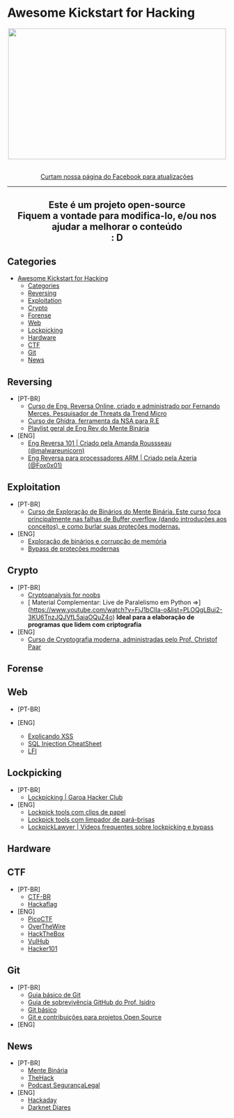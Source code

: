 # Awesome Kickstart for Hacking

<div align="center">
    <img width="500" height="300" src="/media/gt_text_green.svg">
    <br>
    <br>
    <p align="center">
        <a href="https://www.facebook.com/greenteamhc/">Curtam nossa página do Facebook para atualizações</a>
    </p>
    <hr>
</div>
    <h2 align="center"> Este é um projeto open-source<br>Fiquem a vontade para modifica-lo, e/ou nos ajudar a melhorar o conteúdo<br>: D</h2>


## Categories
- [Awesome Kickstart for Hacking](#awesome-kickstart-for-hacking)
  - [Categories](#categories)
  - [Reversing](#reversing)
  - [Exploitation](#exploitation)
  - [Crypto](#crypto)
  - [Forense](#forense)
  - [Web](#web)
  - [Lockpicking](#lockpicking)
  - [Hardware](#hardware)
  - [CTF](#ctf)
  - [Git](#git)
  - [News](#news)

## Reversing
- [PT-BR]
    - [Curso de Eng. Reversa Online, criado e administrado por Fernando Merces, Pesquisador de Threats da Trend Micro](https://www.youtube.com/playlist?list=PLIfZMtpPYFP6zLKlnyAeWY1I85VpyshAA)
    - [Curso de Ghidra, ferramenta da NSA para R.E](https://www.youtube.com/playlist?list=PLIfZMtpPYFP5orPxcOZBn5cLOu7WG8xuF)
    - [Playlist geral de Eng Rev do Mente Binária](https://www.youtube.com/playlist?list=PLIfZMtpPYFP6_YOrfX79YX79I5V6mS0ci)
- [ENG]
  - [Eng Reversa 101 | Criado pela Amanda Roussseau](https://malwareunicorn.org/workshops/re101.html#0) [(@malwareunicorn)](https://twitter.com/malwareunicorn)
  - [Eng Reversa para processadores ARM | Criado pela Azeria](https://azeria-labs.com/writing-arm-assembly-part-1/) [(@Fox0x01)](https://twitter.com/Fox0x01)

## Exploitation
- [PT-BR]
    - [Curso de Exploração de Binários do Mente Binária. Este curso foca principalmente nas falhas de Buffer overflow (dando introduções aos conceitos), e como burlar suas proteções modernas.](https://www.youtube.com/playlist?list=PLIfZMtpPYFP4MaQhy_iR8uM0mJEs7P7s3)
- [ENG]
    - [Exploração de binários e corrupção de memória](https://www.youtube.com/playlist?list=PLhixgUqwRTjxglIswKp9mpkfPNfHkzyeN)
    - [Bypass de proteções modernas](https://www.youtube.com/playlist?list=PLRjyeNR0pcPGeTIhRvIUtaYW5Y_7keQ94)

## Crypto
- [PT-BR]
    - [Cryptoanalysis for noobs](https://medium.com/@Foucan/cryptoanalysis-for-noob-a30ef6a5a0e4)
    - [ Material Complementar: Live de Paralelismo em Python =>] (https://www.youtube.com/watch?v=FjJ1bClIa-o&list=PLOQgLBuj2-3KU6TnzJQJVfL5aiaOQuZ4o) <b>Ideal para a elaboração de programas que lidem com criptografia</b>
- [ENG]
    - [Curso de Cryptografia moderna, administradas pelo Prof. Christof Paar](https://www.youtube.com/channel/UC1usFRN4LCMcfIV7UjHNuQg/videos)

## Forense

## Web
- [PT-BR]

- [ENG]
    - [Explicando XSS](https://excess-xss.com/)
    - [SQL Injection CheatSheet](https://excess-xss.com/)
    - [LFI](https://www.exploit-db.com/docs/english/40992-web-app-penetration-testing---local-file-inclusion-(lfi).pdf)

## Lockpicking
- [PT-BR]
    - [Lockpicking | Garoa Hacker Club](https://garoa.net.br/wiki/Lockpick)
- [ENG]
    - [Lockpick tools com clips de papel](https://www.itstactical.com/skillcom/lock-picking/30-second-diy-paperclip-lock-picks/)
    - [Lockpick tools com limpador de pará-brisas](https://www.itstactical.com/skillcom/lock-picking/how-to-make-a-diy-lock-pick-set-from-a-windshield-wiper/)
    - [LockpickLawyer | Vídeos frequentes sobre lockpicking e bypass](https://www.youtube.com/channel/UCm9K6rby98W8JigLoZOh6FQ/featured)

## Hardware

## CTF
- [PT-BR]
    - [CTF-BR](https://ctf-br.org/)
    - [Hackaflag](https://hackaflag.com.br/ctf.html)
- [ENG]
    - [PicoCTF](https://picoctf.com/)
    - [OverTheWire](http://overthewire.org/wargames/)
    - [HackTheBox](https://www.hackthebox.eu/)
    - [VulHub](https://www.vulnhub.com/)
    - [Hacker101](https://www.hacker101.com/)

## Git
- [PT-BR]
    - [Guia básico de Git](https://rogerdudler.github.io/git-guide/index.pt_BR.html)
    - [Guia de sobrevivência GitHub do Prof. Isidro](http://www.professorisidro.com.br/manual-de-sobrevivencia-do-github/)
    - [Git básico](https://pt.wikiversity.org/wiki/Git_b%C3%A1sico)
    - [Git e contribuições para projetos Open Source](https://www.udemy.com/course/git-e-github/)
- [ENG]


## News
- [PT-BR]
    - [Mente Binária](https://www.mentebinaria.com.br/)
    - [TheHack](https://thehack.com.br/)
    - [Podcast SegurançaLegal](https://www.segurancalegal.com/)
- [ENG]
    - [Hackaday](https://hackaday.com/)
    - [Darknet Diares](https://darknetdiaries.com/)
